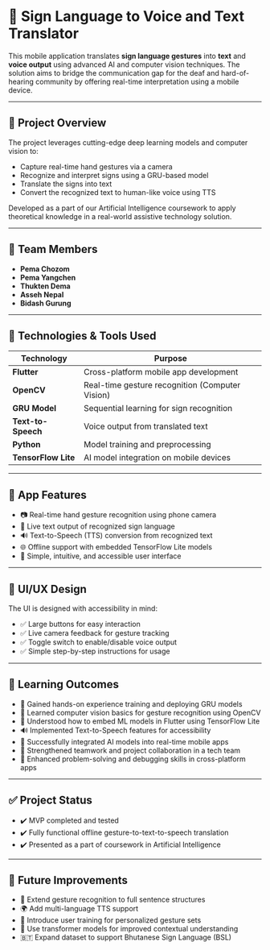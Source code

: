 # 🤟 Sign Language to Voice and Text Translator

This mobile application translates **sign language gestures** into **text** and **voice output** using advanced AI and computer vision techniques. The solution aims to bridge the communication gap for the deaf and hard-of-hearing community by offering real-time interpretation using a mobile device.

---

## 📌 Project Overview

The project leverages cutting-edge deep learning models and computer vision to:

- Capture real-time hand gestures via a camera
- Recognize and interpret signs using a GRU-based model
- Translate the signs into text
- Convert the recognized text to human-like voice using TTS

Developed as a part of our Artificial Intelligence coursework to apply theoretical knowledge in a real-world assistive technology solution.

---

## 👥 Team Members

- **Pema Chozom**
- **Pema Yangchen**
- **Thukten Dema**
- **Asseh Nepal**
- **Bidash Gurung**

---

## 🧠 Technologies & Tools Used

| Technology        | Purpose                                       |
|-------------------|-----------------------------------------------|
| **Flutter**        | Cross-platform mobile app development         |
| **OpenCV**         | Real-time gesture recognition (Computer Vision) |
| **GRU Model**      | Sequential learning for sign recognition      |
| **Text-to-Speech** | Voice output from translated text             |
| **Python**         | Model training and preprocessing              |
| **TensorFlow Lite**| AI model integration on mobile devices        |

---

## 📱 App Features

- 📷 Real-time hand gesture recognition using phone camera
- 📝 Live text output of recognized sign language
- 🔊 Text-to-Speech (TTS) conversion from recognized text
- 🌐 Offline support with embedded TensorFlow Lite models
- 🧩 Simple, intuitive, and accessible user interface

---

## 🎨 UI/UX Design

The UI is designed with accessibility in mind:

- ✅ Large buttons for easy interaction  
- ✅ Live camera feedback for gesture tracking  
- ✅ Toggle switch to enable/disable voice output  
- ✅ Simple step-by-step instructions for usage  

---

## 🎯 Learning Outcomes

- 🤖 Gained hands-on experience training and deploying GRU models
- 🎥 Learned computer vision basics for gesture recognition using OpenCV
- 📲 Understood how to embed ML models in Flutter using TensorFlow Lite
- 🔊 Implemented Text-to-Speech features for accessibility
- 🔗 Successfully integrated AI models into real-time mobile apps
- 🤝 Strengthened teamwork and project collaboration in a tech team
- 🧠 Enhanced problem-solving and debugging skills in cross-platform apps

---

## ✅ Project Status

- ✔️ MVP completed and tested
- ✔️ Fully functional offline gesture-to-text-to-speech translation
- ✔️ Presented as a part of coursework in Artificial Intelligence

---

## 🚀 Future Improvements

- 🔄 Extend gesture recognition to full sentence structures
- 🌍 Add multi-language TTS support
- 👤 Introduce user training for personalized gesture sets
- 🤖 Use transformer models for improved contextual understanding
- 🇧🇹 Expand dataset to support Bhutanese Sign Language (BSL)

